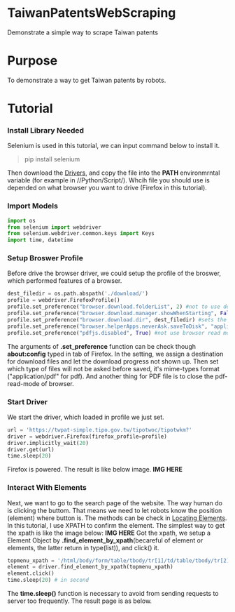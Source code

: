 # TaiwanPatentsWebScraping
Demonstrate a simple way to scrape Taiwan patents 
# Purpose
To demonstrate a way to get Taiwan patents by robots.
# Tutorial

### Install Library Needed
Selenium is used in this tutorial, we can input command below to install it.
>pip install selenium

Then download the [Drivers](https://selenium-python.readthedocs.io/installation.html#drivers), and copy the file into the **PATH** environmrntal variable (for example in //Python/Script/). Whcih file you should use is depended on what browser you want to drive (Firefox in this tutorial).
### Import Models
```python
import os
from selenium import webdriver
from selenium.webdriver.common.keys import Keys
import time, datetime
```
### Setup Broswer Profile
Before drive the browser driver, we could setup the profile of the broswer, which performed features of a browser.
```python
dest_filedir = os.path.abspath('./download/')
profile = webdriver.FirefoxProfile()
profile.set_preference("browser.download.folderList", 2) #not to use default Downloads directory
profile.set_preference("browser.download.manager.showWhenStarting", False) #showing download progress
profile.set_preference("browser.download.dir", dest_filedir) #sets the directory for downloads
profile.set_preference("browser.helperApps.neverAsk.saveToDisk", "application/pdf") #automatically download the files of the selected mime-types
profile.set_preference("pdfjs.disabled", True) #not use browser read mode
```
The arguments of **.set_preference** function can be check though **about:config** typed in tab of Firefox.
In the setting, we assign a destination for download files and let the download progress not shown up. Then set which type of files will not be asked before saved, it's mime-types format ("application/pdf" for pdf). And another thing for PDF file is to close the pdf-read-mode of browser.
### Start Driver
We start the driver, which loaded in profile we just set.
```python
url = 'https://twpat-simple.tipo.gov.tw/tipotwoc/tipotwkm?'
driver = webdriver.Firefox(firefox_profile=profile)
driver.implicitly_wait(20)
driver.get(url)
time.sleep(20)
```
Firefox is powered. The result is like below image.
**IMG HERE**
### Interact With Elements
Next, we want to go to the search page of the website. The way human do is clicking the buttom. That means we need to let robots know the position (element) where button is. The methods can be check in [Locating Elements](https://selenium-python.readthedocs.io/locating-elements.html#locating-elements). In this tutorial, I use XPATH to confirm the element. The simplest way to get the xpath is like the image below:
**IMG HERE**
Got the xpath, we setup a Element Object by **.find_element_by_xpath**(becareful of element or elements, the latter return in type(list)), and click() it. 
```python
topmenu_xpath = '/html/body/form/table/tbody/tr[1]/td/table/tbody/tr[2]/td/table/tbody/tr/td/div/ul/li[4]/a'
element = driver.find_element_by_xpath(topmenu_xpath)
element.click()
time.sleep(20) # in second
```
The **time.sleep()** function is necessary to avoid from sending requests to server too frequently. The result page is as below.
